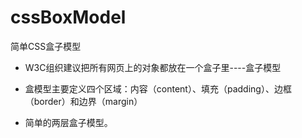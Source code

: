 # cssBoxModel
简单CSS盒子模型
  
 * W3C组织建议把所有网页上的对象都放在一个盒子里----盒子模型

 * 盒模型主要定义四个区域：内容（content）、填充（padding）、边框（border）和边界（margin）
 * 简单的两层盒子模型。